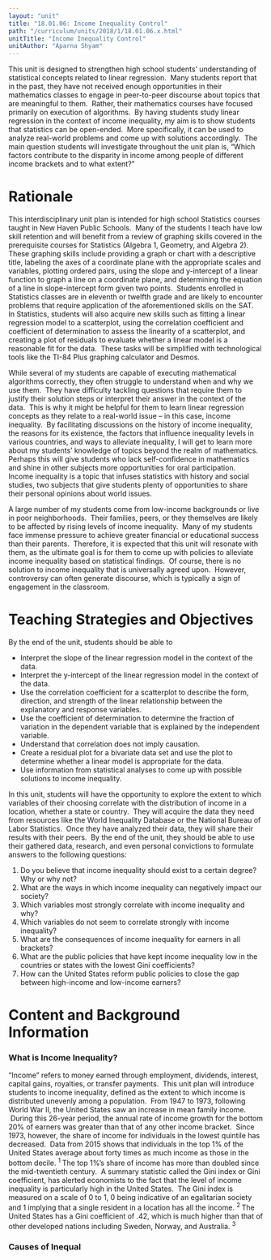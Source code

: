 ```yaml
---
layout: "unit"
title: "18.01.06: Income Inequality Control"
path: "/curriculum/units/2018/1/18.01.06.x.html"
unitTitle: "Income Inequality Control"
unitAuthor: "Aparna Shyam"
---
```

<main>
 <p>
  This unit is designed to strengthen high school students’ understanding of statistical concepts related to linear regression.  Many students report that in the past, they have not received enough opportunities in their mathematics classes to engage in peer-to-peer discourse about topics that are meaningful to them.  Rather, their mathematics courses have focused primarily on execution of algorithms.  By having students study linear regression in the context of income inequality, my aim is to show students that statistics can be open-ended.  More specifically, it can be used to analyze real-world problems and come up with solutions accordingly.  The main question students will investigate throughout the unit plan is, “Which factors contribute to the disparity in income among people of different income brackets and to what extent?”
 </p>
 <h1>
  <strong>
   Rationale
  </strong>
 </h1>
 <p>
  This interdisciplinary unit plan is intended for high school Statistics courses taught in New Haven Public Schools.  Many of the students I teach have low skill retention and will benefit from a review of graphing skills covered in the prerequisite courses for Statistics (Algebra 1, Geometry, and Algebra 2).  These graphing skills include providing a graph or chart with a descriptive title, labeling the axes of a coordinate plane with the appropriate scales and variables, plotting ordered pairs, using the slope and y-intercept of a linear function to graph a line on a coordinate plane, and determining the equation of a line in slope-intercept form given two points.  Students enrolled in Statistics classes are in eleventh or twelfth grade and are likely to encounter problems that require application of the aforementioned skills on the SAT.  In Statistics, students will also acquire new skills such as fitting a linear regression model to a scatterplot, using the correlation coefficient and coefficient of determination to assess the linearity of a scatterplot, and creating a plot of residuals to evaluate whether a linear model is a reasonable fit for the data.  These tasks will be simplified with technological tools like the TI-84 Plus graphing calculator and Desmos.
 </p>
 <p>
  While several of my students are capable of executing mathematical algorithms correctly, they often struggle to understand when and why we use them.  They have difficulty tackling questions that require them to justify their solution steps or interpret their answer in the context of the data.  This is why it might be helpful for them to learn linear regression concepts as they relate to a real-world issue – in this case, income inequality.  By facilitating discussions on the history of income inequality, the reasons for its existence, the factors that influence inequality levels in various countries, and ways to alleviate inequality, I will get to learn more about my students’ knowledge of topics beyond the realm of mathematics.  Perhaps this will give students who lack self-confidence in mathematics and shine in other subjects more opportunities for oral participation.  Income inequality is a topic that infuses statistics with history and social studies, two subjects that give students plenty of opportunities to share their personal opinions about world issues.
 </p>
 <p>
  A large number of my students come from low-income backgrounds or live in poor neighborhoods.  Their families, peers, or they themselves are likely to be affected by rising levels of income inequality.  Many of my students face immense pressure to achieve greater financial or educational success than their parents.  Therefore, it is expected that this unit will resonate with them, as the ultimate goal is for them to come up with policies to alleviate income inequality based on statistical findings.  Of course, there is no solution to income inequality that is universally agreed upon.  However, controversy can often generate discourse, which is typically a sign of engagement in the classroom.
 </p>
 <h1>
  <strong>
   Teaching Strategies and Objectives
  </strong>
 </h1>
 <p>
  By the end of the unit, students should be able to
 </p>
 <ul>
  <li>
   Interpret the slope of the linear regression model in the context of the data.
  </li>
  <li>
   Interpret the y-intercept of the linear regression model in the context of the data.
  </li>
  <li>
   Use the correlation coefficient for a scatterplot to describe the form, direction, and strength of the linear relationship between the explanatory and response variables.
  </li>
  <li>
   Use the coefficient of determination to determine the fraction of variation in the dependent variable that is explained by the independent variable.
  </li>
  <li>
   Understand that correlation does not imply causation.
  </li>
  <li>
   Create a residual plot for a bivariate data set and use the plot to determine whether a linear model is appropriate for the data.
  </li>
  <li>
   Use information from statistical analyses to come up with possible solutions to income inequality.
  </li>
 </ul>
 <p>
  In this unit, students will have the opportunity to explore the extent to which variables of their choosing correlate with the distribution of income in a location, whether a state or country.  They will acquire the data they need from resources like the World Inequality Database or the National Bureau of Labor Statistics.  Once they have analyzed their data, they will share their results with their peers.  By the end of the unit, they should be able to use their gathered data, research, and even personal convictions to formulate answers to the following questions:
 </p>
 <ol>
  <li>
   Do you believe that income inequality should exist to a certain degree? Why or why not?
  </li>
  <li>
   What are the ways in which income inequality can negatively impact our society?
  </li>
  <li>
   Which variables most strongly correlate with income inequality and why?
  </li>
  <li>
   Which variables do not seem to correlate strongly with income inequality?
  </li>
  <li>
   What are the consequences of income inequality for earners in all brackets?
  </li>
  <li>
   What are the public policies that have kept income inequality low in the countries or states with the lowest Gini coefficients?
  </li>
  <li>
   How can the United States reform public policies to close the gap between high-income and low-income earners?
  </li>
 </ol>
 <h1>
  <strong>
   Content and Background Information
  </strong>
 </h1>
 <h3>
  What is Income Inequality?
 </h3>
 <p>
  “Income” refers to money earned through employment, dividends, interest, capital gains, royalties, or transfer payments.  This unit plan will introduce students to income inequality, defined as the extent to which income is distributed unevenly among a population.  From 1947 to 1973, following World War II, the United States saw an increase in mean family income.  During this 26-year period, the annual rate of income growth for the bottom 20% of earners was greater than that of any other income bracket.  Since 1973, however, the share of income for individuals in the lowest quintile has decreased.  Data from 2015 shows that individuals in the top 1% of the United States average about forty times as much income as those in the bottom decile.
  <sup>
   1
  </sup>
  The top 1%’s share of income has more than doubled since the mid-twentieth century.  A summary statistic called the Gini index or Gini coefficient, has alerted economists to the fact that the level of income inequality is particularly high in the United States.  The Gini index is measured on a scale of 0 to 1, 0 being indicative of an egalitarian society and 1 implying that a single resident in a location has all the income.
  <sup>
   2
  </sup>
  The United States has a Gini coefficient of .42, which is much higher than that of other developed nations including Sweden, Norway, and Australia.
  <sup>
   3
  </sup>
 </p>
 <h3>
  Causes of Inequal